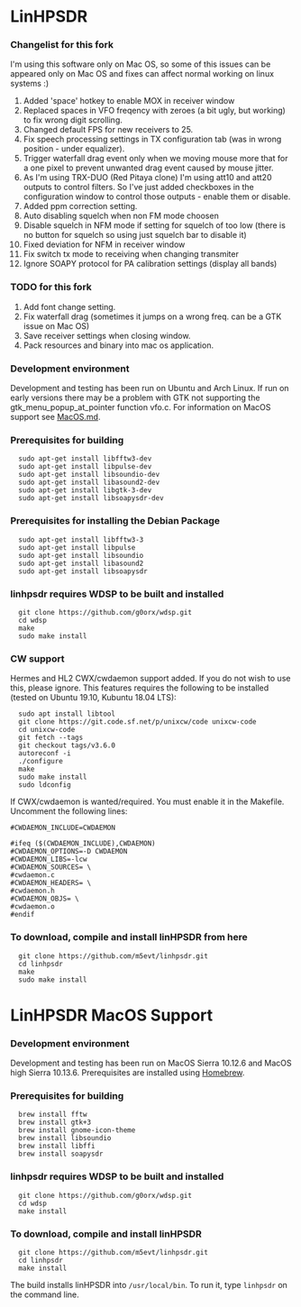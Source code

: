 # LinHPSDR

### Changelist for this fork

I'm using this software only on Mac OS, so some of this issues can be appeared only on Mac OS and fixes can affect normal working on linux systems :)

1) Added 'space' hotkey to enable MOX in receiver window
2) Replaced spaces in VFO freqency with zeroes (a bit ugly, but working) to fix wrong digit scrolling.
3) Changed default FPS for new receivers to 25.
4) Fix speech processing settings in TX configuration tab (was in wrong position - under equalizer).
5) Trigger waterfall drag event only when we moving mouse more that for a one pixel to prevent unwanted drag event caused by mouse jitter.
6) As I'm using TRX-DUO (Red Pitaya clone)  I'm using att10 and att20 outputs to control filters. So I've just added checkboxes in the configuration window to control those outputs - enable them or disable.
7) Added ppm correction setting.
8) Auto disabling squelch when non FM mode choosen
9) Disable squelch in NFM mode if setting for squelch of too low (there is no button for squelch so using just squelch bar to disable it)
10) Fixed deviation for NFM in receiver window
11) Fix switch tx mode to receiving when changing transmiter
12) Ignore SOAPY protocol for PA calibration settings (display all bands)

### TODO for this fork

1) Add font change setting.
2) Fix waterfall drag (sometimes it jumps on a wrong freq. can be a GTK issue on Mac OS)
3) Save receiver settings when closing window.
4) Pack resources and binary into mac os application.

### Development environment

Development and testing has been run on Ubuntu and Arch Linux. If run on early versions there may be a problem with GTK not supporting the gtk_menu_popup_at_pointer function vfo.c. For information on MacOS support see [MacOS.md](./MacOS.md).

### Prerequisites for building

```
  sudo apt-get install libfftw3-dev
  sudo apt-get install libpulse-dev
  sudo apt-get install libsoundio-dev
  sudo apt-get install libasound2-dev
  sudo apt-get install libgtk-3-dev
  sudo apt-get install libsoapysdr-dev
```

### Prerequisites for installing the Debian Package

```
  sudo apt-get install libfftw3-3
  sudo apt-get install libpulse
  sudo apt-get install libsoundio
  sudo apt-get install libasound2
  sudo apt-get install libsoapysdr
```


### linhpsdr requires WDSP to be built and installed

```
  git clone https://github.com/g0orx/wdsp.git
  cd wdsp
  make
  sudo make install
```
### CW support

Hermes and HL2 CWX/cwdaemon support added. If you do not wish to use this, please ignore. This features requires the following to be installed (tested on Ubuntu 19.10, Kubuntu 18.04 LTS):

```
  sudo apt install libtool
  git clone https://git.code.sf.net/p/unixcw/code unixcw-code 
  cd unixcw-code
  git fetch --tags
  git checkout tags/v3.6.0
  autoreconf -i
  ./configure
  make
  sudo make install
  sudo ldconfig
```
If CWX/cwdaemon is wanted/required. You must enable it in the Makefile. Uncomment the following lines:
```
#CWDAEMON_INCLUDE=CWDAEMON

#ifeq ($(CWDAEMON_INCLUDE),CWDAEMON)
#CWDAEMON_OPTIONS=-D CWDAEMON
#CWDAEMON_LIBS=-lcw
#CWDAEMON_SOURCES= \
#cwdaemon.c
#CWDAEMON_HEADERS= \
#cwdaemon.h
#CWDAEMON_OBJS= \
#cwdaemon.o
#endif
```

### To download, compile and install linHPSDR from here

```
  git clone https://github.com/m5evt/linhpsdr.git
  cd linhpsdr
  make
  sudo make install
```

# LinHPSDR MacOS Support
  
### Development environment

Development and testing has been run on MacOS Sierra 10.12.6 and MacOS high Sierra 10.13.6. Prerequisites are installed using [Homebrew](https://brew.sh/).

### Prerequisites for building

```
  brew install fftw
  brew install gtk+3
  brew install gnome-icon-theme
  brew install libsoundio
  brew install libffi
  brew install soapysdr
```

### linhpsdr requires WDSP to be built and installed

```
  git clone https://github.com/g0orx/wdsp.git
  cd wdsp
  make install
```

### To download, compile and install linHPSDR

```
  git clone https://github.com/m5evt/linhpsdr.git
  cd linhpsdr
  make install
```

The build installs linHPSDR into `/usr/local/bin`. To run it, type `linhpsdr` on the command line.


